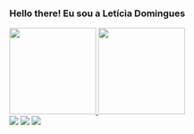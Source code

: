 ### Hello there! Eu sou a Letícia Domingues 

<a href="https://github.com/domni16">
<div>
  <img height="155em" src="https://github-readme-stats.vercel.app/api?username=domni16&show_icons=true&theme=tokyonight&count_private=true&include_all_commits=true"> 
  <img height="155em" src="https://github-readme-stats.vercel.app/api/top-langs/?username=domni16&layout=compact&langs_count=16&theme=tokyonight"> 
</div>

<div>
  <a href = "mailto:leticiadomicar@gmail.com"><img src="https://img.shields.io/badge/-Gmail-%23333?style=for-the-badge&logo=gmail&logoColor=white" target="_blank"></a>
  <a href="www.linkedin.com/in/letícia-domingues-127706248" target="_blank"><img src="https://img.shields.io/badge/-LinkedIn-%230077B5?style=for-the-badge&logo=linkedin&logoColor=white" target="_blank"></a> 
  <a href="https://linktr.ee/domni16" target="_blank"><img src="https://img.shields.io/badge/linktree-39E09B?style=for-the-badge&logo=linktree&logoColor=white" target="_blank"></a> 
</div>
